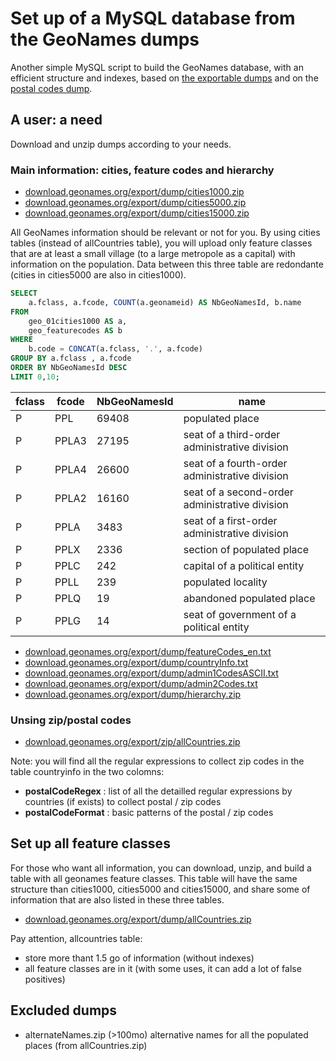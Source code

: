 # Set up of a MySQL database from the GeoNames dumps
Another simple MySQL script to build the GeoNames database, with an efficient structure and indexes, based on [the exportable dumps](http://download.geonames.org/export/dump/) and on the [postal codes dump](http://download.geonames.org/export/zip/).

## A user: a need

Download and unzip dumps according to your needs.
### Main information: cities, feature codes and hierarchy
* [download.geonames.org/export/dump/cities1000.zip](http://download.geonames.org/export/dump/cities1000.zip)
* [download.geonames.org/export/dump/cities5000.zip](http://download.geonames.org/export/dump/cities5000.zip)
* [download.geonames.org/export/dump/cities15000.zip](http://download.geonames.org/export/dump/cities15000.zip)

All GeoNames information should be relevant or not for you. By using cities tables (instead of allCountries table), you will upload only feature classes that are at least a small village (to a large metropole as a capital) with information on the population.
Data between this three table are redondante (cities in cities5000 are also in cities1000).
```sql
SELECT 
    a.fclass, a.fcode, COUNT(a.geonameid) AS NbGeoNamesId, b.name
FROM
    geo_01cities1000 AS a,
    geo_featurecodes AS b
WHERE
    b.code = CONCAT(a.fclass, '.', a.fcode)
GROUP BY a.fclass , a.fcode
ORDER BY NbGeoNamesId DESC
LIMIT 0,10;
```
fclass | fcode | NbGeoNamesId | name
--- | --- | --- | ---
P | PPL | 69408 | populated place
P | PPLA3 | 27195 | seat of a third-order administrative division
P | PPLA4 | 26600 | seat of a fourth-order administrative division
P | PPLA2 | 16160 | seat of a second-order administrative division
P | PPLA | 3483 | seat of a first-order administrative division
P | PPLX | 2336 | section of populated place
P | PPLC | 242 | capital of a political entity
P | PPLL | 239 | populated locality
P | PPLQ | 19 | abandoned populated place
P | PPLG | 14 | seat of government of a political entity



* [download.geonames.org/export/dump/featureCodes_en.txt](http://download.geonames.org/export/dump/featureCodes_en.txt)
* [download.geonames.org/export/dump/countryInfo.txt](http://download.geonames.org/export/dump/countryInfo.txt)
* [download.geonames.org/export/dump/admin1CodesASCII.txt](http://download.geonames.org/export/dump/admin1CodesASCII.txt)
* [download.geonames.org/export/dump/admin2Codes.txt](http://download.geonames.org/export/dump/admin2Codes.txt)
* [download.geonames.org/export/dump/hierarchy.zip](http://download.geonames.org/export/dump/hierarchy.zip)

### Unsing zip/postal codes
* [download.geonames.org/export/zip/allCountries.zip](http://download.geonames.org/export/zip/allCountries.zip)

Note: you will find all the regular expressions to collect zip codes in the table countryinfo in the two colomns: 
* **postalCodeRegex** : list of all the detailled regular expressions by countries (if exists) to collect postal / zip codes
* **postalCodeFormat** : basic patterns of the postal / zip codes 

## Set up all feature classes
For those who want all information, you can download, unzip, and build a table with all geonames feature classes. This table will have the same structure than cities1000, cities5000 and cities15000, and share some of information that are also listed in these three tables. 
* [download.geonames.org/export/dump/allCountries.zip](http://download.geonames.org/export/dump/allCountries.zip)

Pay attention, allcountries table:
* store more thant 1.5 go of information (without indexes)
* all feature classes are in it (with some uses, it can add a lot of false positives)
##  Excluded dumps
* alternateNames.zip (>100mo) alternative names for all the populated places (from allCountries.zip)
